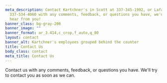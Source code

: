 ```yaml
---
meta_description: Contact Kartchner's in Scott at 337-345-1992, or Lafayette at
  337-534-4060 with any comments, feedback, or questions you have, we'd love to
  hear from you!
banner_class: bg-gray-200
banner_image: ""
banner_format: ar_3.414,c_crop,f_auto,q_80
layout: contact
banner_alt: Kartchner's employees grouped behind the counter
title: Contact Us
body_class: contact
meta_title: Contact Us
---
```

Contact us with any comments, feedback, or questions you have. We'll try to contact you as soon as we can.